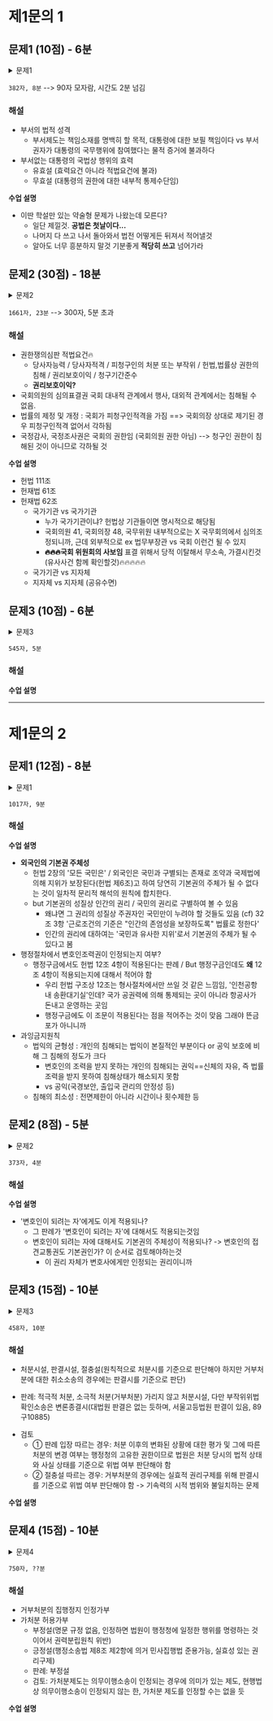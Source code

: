 # 제1문의 1

## 문제1 (10점) - 6분

<details> <summary> 문제1 </summary>

```plain
I. 부서의 효력
대통령의 국법상 행위는 문서로서 해야하며, 국무총리 및 국무위원이 부서해야 한다(헌법 제82조). 이는 대통령의 전제적 행위를 막고 부서권자인 국무총리 및 국무위원의 책임소재를 명확히 하는 데에 목적이 있다.
부서 없는 대통령의 국법상 행위에 대하여, 대통령의 부서는 내부적 통제수단으로서 효력요건에 해당한다는 무효설 있으나 대통령의 부서를 효력요건이 아닌 적법요건으로 보아 무효가 아니라고 보는 것이 타당하다. 대통령은 국민에 의하여 민주적 절차를 거쳐 선출된 반면 국무총리나 국무위원은 선출직이 아닌바, 민주적 정당성이 더 작은 보좌기관의 부서가 없다는 이유로 무효화 하게되면 모순적이기 때문이다.

II. 사안의 경우
위 국감국조법 공포는 위법하지만 유효하다.
```

</details>

`382자, 8분`  --> 90자 모자람, 시간도 2분 넘김

### 해설

* 부서의 법적 성격
  * 부서제도는 책임소재를 명백히 할 목적, 대통령에 대한 보필 책임이다 vs 부서권자가 대통령의 국무행위에 참여했다는 물적 증거에 불과하다
* 부서없는 대통령의 국법상 행위의 효력
  * 유효설 (효력요건 아니라 적법요건에 불과)
  * 무효설 (대통령의 권한에 대한 내부적 통제수단임)

**수업 설명**

* 이딴 학설만 있는 약술형 문제가 나왔는데 모른다?
  * 일단 제낄것. **공법은 첫날이다...**
  * 나머지 다 쓰고 나서 돌아와서 법전 어떻게든 뒤져서 적어낼것
  * 알아도 너무 흥분하지 말것 기분좋게 **적당히 쓰고** 넘어가라



## 문제2 (30점) - 18분

<details> <summary> 문제2 </summary>

```plain
I. 쟁점의 정리
국회의장을 상대로 한 국회의원의 권한쟁의심판이 적법한지 및 위 가결선포행위와 국조법 개정행위과 국회의원의 헌법상 권한을 침해했는지가 문제된다.

II. 권한쟁의심판의 적법요건
1. 당사자능력, 당사자적격
권한쟁의심판 적법하려면 국가기관 상호간의 범위에 관하여 피청구인의 처분 또는 부작위가 청구인의 헌법이나 법률상 권한을 침해한 경우에 해당해야 한다(헌법재판소법 제61조). 
헌재법 제62조 1항은 국가기관 상호간의 권한쟁의심판의 대상을 국회, 정부, 법원, 중앙선관위로 한정하고 있는데, 헌법재판소는 이 규정을 예시규정으로 보아 헌법에 의하여 설치된 국가기관으로서 헌법과 법률에 의한 독자적 권한 있으면 권한쟁의심판의 당사자가 될 수 있다고 판시한 바 있다. 
국회의원은 헌법 제41조 1항에 의하여 선출되며, 국회의장은 헌법 제48조에 의해 국회에서 선출되는 국가기관이므로 당사자능력이 인정된다. 또한 국회의원에게는 법률안의 제출, 심의표결권 등이 있으며 국회의장에게는 본회의의 진행 및 의사록 작성, 의안가결선포 등의 권한이 헌법 및 법률에 의하여 부여되어 있으므로 당사자능력 및 당사자적격이 인정된다.

2. 피청구인의 처분 또는 부작위
피청구인의 처분 또는 부작위에 의하여 청구인의 권한이 침해되어야 한다. 사안에서 피청구인 국회의장의 가결선포행위 및 국조법 개정행위는 국회의장에 의하여 본회의가 개의되어 이후 국회의장에 의해 선포되었으므로(헌법 제53조) 피청구인의 처분이 인정된다.

3. 권리보호이익
권리보호이익 있으려면 청구인에 대한 권한침해의 상태가 현재 있는 상태이거나 혹은 종료되었다 하더라도 앞으로도 되풀이될 수 있어 헌법질서를 위해 그에 대한 헌법적 해명이 긴요한 경우에 해당해야 한다.
사안에서 해임건의안 가결선포 및 국조법 개정절차가 완료되어 권한침해의 상태는 종료된 것이나, 앞으로도 되풀이 될 수 있는 상황이라고 볼 수 있으므로 권리보호이익이 있다.

4. 청구기간준수
청구기간은 그 사유가 있음을 안 날부터 60일 이내, 사유가 있은 날부터 180일 이내에 제기되어야 한다(헌재법 제63조).
국감국조법 개정안이 국회에서 의결된 것은 2019. 8. 27.이고, 해임건의안이 통과된 것은 2019. 9. 17.로서 권한쟁의심판이 청구된 2019. 11. 15.에는 이미 국조법 개정안 의결에 대하여 60일이 경과된 상태이다. 따라서 해임건의안에 대해서만 청구기간준수가 인정된다.


III. 국회의원의 헌법상 권한 침해 여부 (본안요건)
국회의원의 심의표결권 및 다수결의 원리는 헌법 제49조에 규정된 권한으로서, 국회의원의 심의표결권 중에서도 회의에 출석하고 공개적이고 합리적인 토론을 거쳐 다수의 의사에 따라 결정할 것을 규정하고 있다. 
사안에서 야당의원 을 등에게 본회의 개의일시가 통지되지 않은 채 본회의가 열린 것은 국회의원이 회의에 출석하여 토론을 거칠 심의표결권을 침해한 것으로서, 헌법상 권한이 침해되었다. 또한 국회의원의 심의표결권은 국회 내 구성원으로서 대내적 권리로, 국회의 법률안에 대한 본회의를 개의하고 진행할 국회의장이 국회 내 구성원으로서 국회의원의 헌법상 권리를 침해하였다고 봄이 타당하다.


IV. 결론
이 사건 권한쟁의심판은 해임가결안 가결선포행위에 대하여는 적법하게 청구되었으며, 국조법 개정은 청구기간을 도과하여 부적법하다. 국회의원의 헌법상 권한인 심의표결권이 침해되었다.
```

</details>

`1661자, 23분`  --> 300자, 5분 초과

### 해설
* 권한쟁의심판 적법요건🔥
  * 당사자능력 / 당사자적격 / 피청구인의 처분 또는 부작위 / 헌법,법률상 권한의 침해 / 권리보호이익 / 청구기간준수
  * **권리보호이익?**
* 국회의원의 심의표결권 국회 대내적 관계에서 행사, 대외적 관계에서는 침해될 수 없음.
* 법률의 제정 및 개정 : 국회가 피청구인적격을 가짐 ==> 국회의장 상대로 제기된 경우 피청구인적격 없어서 각하됨
* 국정감사, 국정조사권은 국회의 권한임 (국회의원 권한 아님) --> 청구인 권한이 침해된 것이 아니므로 각하될 것

**수업 설명**

* 헌법 111조
* 헌재법 61조
* 헌재법 62조 
  * 국가기관 vs 국가기관
    * 누가 국가기관이냐? 헌법상 기관들이면 명시적으로 해당됨 
    * 국회의원 41, 국회의장 48, 국무위원 내부적으로는 X 국무회의에서 심의조정되니까, 근데 외부적으로 ex 법무부장관 vs 국회 이런건 될 수 있지
    * **🔥🔥🔥국회 위원회의 사보임** 표결 위해서 당적 이탈해서 무소속, 가결시킨것 (유사사건 함께 확인할것)🔥🔥🔥🔥🔥
  * 국가기관 vs 지자체
  * 지자체 vs 지자체 (공유수면)


## 문제3 (10점) - 6분

<details> <summary> 문제3 </summary>

```plain
I. 위헌 여부 판단
1. 국회의 권한 침해 여부
국회는 헌법 제61조 1항에 의하여 국정을 감사하거나 국정전반에 대해 정기적으로 조사할 수 있다. 이와 같은 권한은 권력분립의 원칙에 따라 행정부의 권한을 견제할 수 있는 입법부의 기능으로 인정된다. 사안에서는 의결정족수 요건이 1/4에서 1/2로 훨씬 어려워졌으므로, 헌법으로 정해진 국정조사 및 감사권을 어렵게 하여 행정부를 견제할 국회의 권한을 축소시킨 바 위헌적인 권한침해에 해당한다.
2. 국회의원의 권한 침해 여부
헌법 제49조는 공개적이고 합리적인 토론을 거쳐 다수의 의사에 따라 결정할 것을 규정하고 있는바, 국정감사 및 조사에 관한 법의 개정으로 인해 국정조사 및 감사를 시행하기 어려워졌으나 그러한 요건이 의결정족수 1/2로 강화된 것이 다수결의 원리를 침해할 정도에 이른다고 보기 어렵다. 즉 위와 같은 요건도 다수결에 의해 결정되도록 한 헌법원리에 어긋나는 것은 아니므로 국회의원의 권한을 침해한 것은 아니다.

II. 결론
이 사건 개정 조항은 국회의 권한을 침해하여 권력분립원칙에 위반되므로 위헌이다.
```

</details>

`545자, 5분` 

### 해설


**수업 설명**


----

# 제1문의 2

## 문제1 (12점) - 8분

<details> <summary> 문제1 </summary>

```plain
I. 쟁점의 정리
갑에게 기본권주체성이 인정되는지와 송환대기실에 대기하도록 하는 처분을 받은 것이 갑의 신체의 자유를 침해한 것인지 및 갑의 변호인의 조력을 받을 권리가 침해되었는지가 문제된다.

II. 외국인의 기본권 주체성
우리 헌법은 제2장에서 국민의 권리를 규정하고 있는바 외국인은 기본적으로 기본권 주체성이 인정되지 않는다고 봄이 원칙이나, 청구권적 기본권이 아닌 인간의 기본적 자유권에 대해서는 인정된다고 봄이 타당하다. 따라서 갑은 입국허가를 받지 않은 외국인이나, 인간의 기본적 자유권에 대해서는 인정받을 수 있다.

III. 신체의 자유 침해 여부
헌법 제12조 제1항은 법률에 의하지 않고서는 구속을 받지 않는다고 규정하고 있어, 신체의 자유를 규정하고 있다. 헌법재판소는 구속에 대하여 행정절차상 구속에 대하여도 헌법 제12조가 규정한 '구속'에 포함하고 있다. 
사안에서 인천공항 송환대기실은 대기실 밖으로 나갈수도 없고 출입국 당국에 의해 대기실에 들어온 이후로 자유롭게 드나들수도 없어 신체활동을 임의적이고 자유롭게 할 수도 없으므로, 갑의 신체의 자유가 침해되었다.

IV. 변호인의 조력을 받을 권리가 침해되었는지 여부
헌법 제12조 4항은 구속당한 떄에 변호인의 조력을 받을 수 있다고 규정하면서, 앞서 검토한 바와 마찬가지로 형사구속 외에 행정절차상 구속에 대해서도 변호인의 조력을 받을 수 있다고 판시한 바 있다.
사안에서 송환대기실 수용자의 접견에 대하여는 관련법상 조항이 없는바, 이는 헌법 제12조 4항에서 규정한 체포 또는 구속을 당할 때에 법률이 정하는 바에 따라 변호인의 조력을 받아야 할 권리를 규정하지 않은 입법불비에 의한 위헌에 해당한다. 뿐만 아니라 변호인의 조력을 받을 권리가 법률로서 정해져 있지 않으므로, 을의 접견이 거부된 것은 헌법 제37조 2항에 의하여 법률로서 기본권을 제한한 것에 해당하지 않고 자의적인 제한에 해당한다. 따라서 이 사건 변호인 접견신청 거부는 법률상 근거가 없다.

V. 결론
기본권주체성이 인정되는 외국인 갑의 기본권이 침해되었다.
```

</details>

`1017자, 9분`

### 해설

**수업 설명**
* **외국인의 기본권 주체성**
  * 헌법 2장의 '모든 국민은' / 외국인은 국민과 구별되는 존재로 조약과 국제법에 의해 지위가 보장된다(헌법 제6조)고 하여 당연히 기본권의 주체가 될 수 없다는 것이 일차적 문리적 해석의 원칙에 합치한다.
  * but 기본권의 성질상 인간의 권리 / 국민의 권리로 구별하여 볼 수 있음
    * 왜냐면 그 권리의 성질상 주권자인 국민만이 누려야 할 것들도 있음 (cf) 32조 3항 '근로조건의 기준은 "인간의 존엄성을 보장하도록" 법률로 정한다'
    * 인간의 권리에 대하여는 '국민과 유사한 지위'로서 기본권의 주체가 될 수 있다고 봄
* 행정절차에서 변호인조력권이 인정되는지 여부?
  * 행정구금에서도 헌법 12조 4항이 적용된다는 판례 / But 행정구금인데도 **왜** 12조 4항이 적용되는지에 대해서 적어야 함
    * 우리 헌법 구조상 12조는 형사절차에서만 쓰일 것 같은 느낌임, '인천공항 내 송환대기실'인데? 국가 공권력에 의해 통제되는 곳이 아니라 항공사가 돈내고 운영하는 곳임
    * 행정구금에도 이 조문이 적용된다는 점을 적어주는 것이 맞음 그래야 뜬금포가 아니니까
* 과잉금지원칙
  * 법익의 균형성 : 개인의 침해되는 법익이 본질적인 부분이다 or 공익 보호에 비해 그 침해의 정도가 크다
    * 변호인의 조력을 받지 못하는 개인의 침해되는 권익==신체의 자유, 즉 법률조력을 받지 못하여 침해상태가 해소되지 못함
    * vs 공익(국경보안, 출입국 관리의 안정성 등)
  * 침해의 최소성 : 전면제한이 아니라 시간이나 횟수제한 등


## 문제2 (8점) - 5분

<details> <summary> 문제2 </summary>

```plain
I. 변호사의 접견교통권 및 변호인의 되려는 자의 접견교통권
헌법 제12조 4항으로 보호받는 변호인의 조력을 받을 권리와 달리, 변호사의 접견교통권은 헌법상 권리에 해당되지 않는다. 그러나 헌법재판소는 조력을 할 변호인의 권리가 보장되지 않는다면 이와 표리의 관계에 있는 변호인의 조력을 받을 권리가 실질적으로 보장받지 못한다는 점에 기초하여 변호인의 조력할 권리도 헌법상 기본권에 해당한다고 판시한 바 있다. 
사안에서 변호인의 조력을 받을 권리가 적용될 대상인 갑의 경우, 행정절차상의 구금으로 인하여 임의적이고 자유로운 신체활동이 불가능한 상태로서 변호인의 조력을 실질적으로 보장받아야 하는 상태라고 보아야 한다.
따라서 사안에서 을이 아직 갑의 변호인이 되지는 않은 상황이나, 갑에 대한 접견을 하지 못하는 것은 갑의 헌법상 기본권인 변호인의 조력을 받을 권리를 보장할 수 없는 변호인 자신의 기본권 침해에 해당한다.

II. 결론
변호사 을의 기본권 침해가 인정된다.
```

</details>

`373자, 4분`

### 해설


**수업 설명**
* '변호인이 되려는 자'에게도 이게 적용되나?
  * 그 판례가 '변호인이 되려는 자'에 대해서도 적용되는것임
  * 변호인이 되려는 자에 대해서도 기본권의 주체성이 적용되나? -> 변호인의 접견교통권도 기본권인가? 이 순서로 검토해야하는것
    * 이 권리 자체가 변호사에게만 인정되는 권리이니까


## 문제3 (15점) - 10분

<details> <summary> 문제3 </summary>

```plain
I. 처분의 위법판단 기준시
거부처분의 취소소송 제기된 경우, 사실관계의 변동이 있다면 처분의 위법성 판단시를 언제를 기준으로 하여야 하는지가 문제된다. 이에 대해 처분시를 따라야 한다는 견해와 판결시를 따라야 한다는 견해, 처분시를 기준으로 판단해야 하나 거부처분의 취소소송의 경우 판결시를 따라야 한다는 절충설 등이 대립한다.
판례는 처분시설에 따라야 한다고 보아 처분 이후 변화된 상황에 대한 평가 및 그에 기한 처분의 변경은 행정청의 고유한 권한이므로 법원은 처분시를 기준으로 위법성을 따라야 하며 만약 바뀌었을 경우 기각하는 것으로 족하다고 본다. 판결시를 기준으로 한다면 행정청이 처분 이후의 사정을 바탕으로 판단할 기회를 박탈하여 권력분립에 반하므로 처분시설이 타당하다.

II. 결론
거부처분 당시의 상황을 기준으로 처분의 위법성을 판단하여야 하므로, 법원이 거부처분의 적법 여부를 달리 판단할 수 없다.
```

</details>

`458자, 10분`

### 해설

* 처분시설, 판결시설, 절충설(원칙적으로 처분시를 기준으로 판단해야 하지만 거부처분에 대한 취소소송의 경우에는 판결시를 기준으로 판단)

- 판례: 적극적 처분, 소극적 처분(거부처분) 가리지 않고 처분시설, 다만 부작위위법확인소송은 변론종결시(대법원 판결은 없는 듯하며, 서울고등법원 판결이 있음, 89구10885)
* 검토
  * ① 판례 입장 따르는 경우: 처분 이후의 변화된 상황에 대한 평가 및 그에 따른 처분의 변경 여부는 행정청의 고유한 권한이므로 법원은 처분 당시의 법적 상태와 사실 상태를 기준으로 위법 여부 판단해야 함
  * ② 절충설 따르는 경우: 거부처분의 경우에는 실효적 권리구제를 위해 판결시를 기준으로 위법 여부 판단해야 함 -> 기속력의 시적 범위와 불일치하는 문제

**수업 설명**


## 문제4 (15점) - 10분

<details> <summary> 문제4 </summary>

```plain
I. 거부처분의 가구제수단으로 집행정지 가능여부
취소소송이 제기된 후에 처분이나 그 집행 또는 절차의 속행으로 인해 회복하기 어려운 손해가 인정되는 경우 집행정지를 신청할 수 있다(행정소송법 제23조 2항). 요건으로는 (1)적법한 본안소송이 계속중일것 (2)처분 등이 존재할 것 (3)회복하기 어려운 손해의 예방이 필요할 것 (4)긴급성이 인정되어야 하고, 이와 같은 거부처분으로 인해 공공복리에 중대한 영향을 미칠 우려가 없어야 한다. 그러나 거부처분의 경우, 집행을 정지한다 하여도 거부처분이 없는 상태에 그치므로 집행정지를 인정할 실익이 없다. 
사안에서 갑이 난민인정을 거부당하여 이에 대한 취소소송중 난민인정거부에 대한 집행정지를 신청한다 하여도 난민지위를 인정받을 수 있는 것은 아니므로, 실질적으로 갑에게 법적 이익이 발생하지 않아 집행정지가 인정되기 어렵다.

II. 가구제 수단으로 가처분 허용가부
행정소송법 제8조가 민사소송법 및 민사집행법 준용하고 있는바, 민사집행법상 가처분을 준용하여 갑에게 난민인정 가처분을 신청할 수 있는지도 검토할 수 없다. 이에 대해 실효성 있는 권리구제로서 합당하다는 견해도 있으나, 거부처분에 대하여 가처분을 하는 것은 명문의 규정이 없을 뿐만 아니라 행정청의 처분에 대하여 법원이 사실상 행정행위를 명령하는 것으로서 권력분립의 원칙에 위배되므로 부적법하다. 또한 현행법상 의무이행소송이 인정되지 않으므로 가처분 제도가 인정되기 어렵다.

III. 결론
갑은 가구제수단을 사용할 수 없다.
```

</details>

`750자, ??분`

### 해설
* 거부처분의 집행정지 인정가부
* 가처분 허용가부
  * 부정설(명문 규정 없음, 인정하면 법원이 행정청에 일정한 행위를 명령하는 것이어서 권력분립원칙 위반) 
  * 긍정설(행정소송법 제8조 제2항에 의거 민사집행법 준용가능, 실효성 있는 권리구제)
  * 판례: 부정설
  * 검토: 가처분제도는 의무이행소송이 인정되는 경우에 의미가 있는 제도, 현행법상 의무이행소송이 인정되지 않는 한, 가처분 제도를 인정할 수는 없을 듯

**수업 설명**
